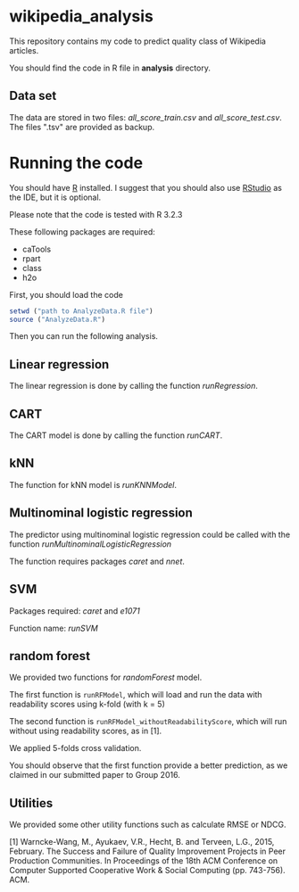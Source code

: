 # wikipedia_analysis

This repository contains my code to predict quality class of Wikipedia articles.

You should find the code in R file in **analysis** directory.

## Data set

The data are stored in two files: *all_score_train.csv* and *all_score_test.csv*. The files ".tsv" are provided as backup.

# Running the code

You should have [R](https://www.r-project.org) installed. I suggest that you should also use [RStudio](https://www.rstudio.com) as the IDE, but it is optional.

Please note that the code is tested with R 3.2.3

These following packages are required:

- caTools
- rpart
- class
- h2o


First, you should load the code


```r
setwd ("path to AnalyzeData.R file")
source ("AnalyzeData.R")
```

Then you can run the following analysis.

## Linear regression

The linear regression is done by calling the function *runRegression*. 

## CART

The CART model is done by calling the function *runCART*. 

## kNN

The function for kNN model is *runKNNModel*.

## Multinominal logistic regression

The predictor using multinominal logistic regression could be called with the function *runMultinominalLogisticRegression*

The function requires packages *caret* and *nnet*.

## SVM

Packages required: *caret* and *e1071*

Function name: *runSVM*

## random forest

We provided two functions for *randomForest* model.

The first function is ``runRFModel``, which will load and run the data with readability scores using k-fold (with k = 5)

The second function is ``runRFModel_withoutReadabilityScore``, which will run without using readability scores, as in [1].

We applied 5-folds cross validation.

You should observe that the first function provide a better prediction, as we claimed in our submitted paper to Group 2016.

## Utilities

We provided some other utility functions such as calculate RMSE or NDCG.

[1] Warncke-Wang, M., Ayukaev, V.R., Hecht, B. and Terveen, L.G., 2015, February. The Success and Failure of Quality Improvement Projects in Peer Production Communities. In Proceedings of the 18th ACM Conference on Computer Supported Cooperative Work & Social Computing (pp. 743-756). ACM.


